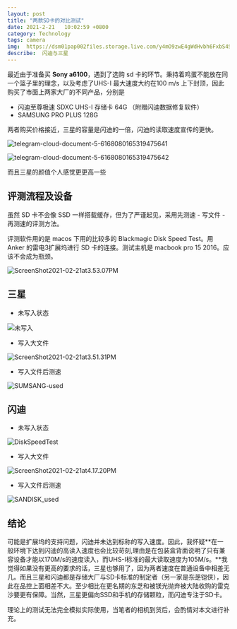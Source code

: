 ```yaml
---
layout: post
title: "两款SD卡的对比测试"
date: 2021-2-21   10:02:59 +0800
category: Technology
tags: camera 
img:  https://dsm01pap002files.storage.live.com/y4mO9zwE4gWdHvbh6FxbS4S6HeDD1n6sYvRy8iWfw5-17c_Mvf4QavqAM3E58FjWyNHdf2thaANIuE1LHO2-xUTFS0UV78H2rEww70YvsAERjrqrH_AJD2mmBMkAvujktF92Pq_JVxqkiz-0h-Y_gJDqjnC-TL_3ph-g3GmlAkFCkTNz7AEUxYEWE8SkDvBI79A?width=1024&height=768&cropmode=none
describe:  闪迪与三星
---
```




最近由于准备买 **Sony a6100**，遇到了选购 sd 卡的环节。秉持着鸡蛋不能放在同一个篮子里的理念，以及考虑了UHS-I 最大速度大约在100 m/s 上下封顶，因此购买了市面上两家大厂的不同产品，分别是

-  闪迪至尊极速 SDXC UHS-I 存储卡 64G （附赠闪迪数据修复软件）
- SAMSUNG PRO PLUS 128G

两者购买价格接近，三星的容量是闪迪的一倍，闪迪的读取速度宣传的更快。

![telegram-cloud-document-5-6168080165319475641](https://dsm01pap002files.storage.live.com/y4mO9zwE4gWdHvbh6FxbS4S6HeDD1n6sYvRy8iWfw5-17c_Mvf4QavqAM3E58FjWyNHdf2thaANIuE1LHO2-xUTFS0UV78H2rEww70YvsAERjrqrH_AJD2mmBMkAvujktF92Pq_JVxqkiz-0h-Y_gJDqjnC-TL_3ph-g3GmlAkFCkTNz7AEUxYEWE8SkDvBI79A?width=1024&height=768&cropmode=none)

![telegram-cloud-document-5-6168080165319475642](https://dsm01pap002files.storage.live.com/y4mShD50HSlkEIEBJZTEdtE0NTFB7VIkie3thq1biz5pBQz_6kqgn_I36DzHBhWszLEtMRqPHHiuvYJwxpFiyNxd8z2BgfU0x6WZcFbzTaz_gNkp3whzS7N8xr8zVpaGTUu_jJoxnq-SqIZz3TE3pL5ylyQHyYulAGb9gH3M5aolvmInd-_VXjenALeuxjHK8cu?width=1024&height=768&cropmode=none)

而且三星的颜值个人感觉更更高一些

## 评测流程及设备

虽然 SD 卡不会像 SSD 一样搭载缓存，但为了严谨起见，采用先测速 - 写文件 -再测速的评测方法。 

评测软件用的是 macos 下用的比较多的 Blackmagic Disk Speed Test。用 Anker 的雷电3扩展坞进行 SD 卡的连接。测试主机是 macbook pro 15 2016。应该不会成为瓶颈。

![ScreenShot2021-02-21at3.53.07PM](https://dsm01pap002files.storage.live.com/y4mmbFghn4qeGtS4OThv2Jf_533o5p2z8YePJOBVZAINS0FjhA3K9G7s2vcqxOJo9-xOZ8my1nV1ZgAn2JkMPVcZn3sz_b5toQCJdoszphUaDubaz907uCZET3gZDUGHLtB4thpk7Ckv3CGOj-IlZhbnAlMAqb_-VsHVQu-pej4oEFNdVt7NNRHbUerILO2eKwP?width=1024&height=824&cropmode=none)

## 三星

- 未写入状态

![未写入](https://dsm01pap002files.storage.live.com/y4mv0JhXaPnhH8EJYSoYHBSVXC4mxuwFUTHrwzzzXlV2j1PONVwrvge_T8m1CO_5eZpDjkeONXF4oxckttk-L6YCEGokvn2AIyjP_mONTYjB1sE97hNE7klGVB-fsuGKtAX8yX_QN-2Rgx8Wb3gUoZf-ty4t0nkzwAtTZXf00nKtsFEzvNlRz-W37RHPbiTUWtD?width=732&height=756&cropmode=none)

- 写入大文件

![ScreenShot2021-02-21at3.51.31PM](https://dsm01pap002files.storage.live.com/y4mmbFghn4qeGtS4OThv2Jf_533o5p2z8YePJOBVZAINS0FjhA3K9G7s2vcqxOJo9-xOZ8my1nV1ZgAn2JkMPVcZn3sz_b5toQCJdoszphUaDubaz907uCZET3gZDUGHLtB4thpk7Ckv3CGOj-IlZhbnAlMAqb_-VsHVQu-pej4oEFNdVt7NNRHbUerILO2eKwP?width=1024&height=824&cropmode=none)

- 写入文件后测速

![SUMSANG-used](https://dsm01pap002files.storage.live.com/y4mDgDHmtR1kP5n0oCXzKFx42ihbi9XcLG9_pbWPRGf0-pKz_msjqgw1TF8fVptSDb4A-392555xmUIRI9qijukDfmuxANGppcNj6InS6oxEUoQ_wuaPZ4O7oGKwnsscvEjqxkILL2B0xewqzVBH-aC0IGcxs4UU66bdTpiVABdy-DBY06xI6BR8r93DTN_jiwI?width=732&height=756&cropmode=none)



## 闪迪

- 未写入状态

![DiskSpeedTest](https://dsm01pap002files.storage.live.com/y4mPY_qsPmh19lBnMy2TxB_5cwtPR-G07cgnJ443AkPG6hFz_CZTStKZnh-L1MNlHQ7JsqrQgStp8bz1u4Gb5FcyWLkLOJnicUJVlptmQFc6VLTAaQxZoDrkVq6brAuYXgWqd_VPs_Feuk4wLEhg2Wu9XOglkDB4tDxjrFFKq2wjQgyxSOL5vaKPpoTEyv3dEua?width=732&height=756&cropmode=none)

- 写入大文件

![ScreenShot2021-02-21at4.17.20PM](https://dsm01pap002files.storage.live.com/y4mXPqGZ55K_bTnmqFW0LkkHldH9GW7Fy37JyrC86DRonzJxoGJnTuK0m1wzbET730fJI-j667mCDg7jHhBeBMIFmE2khYovIlOJT2XPT7Oj4_2eSA4SoxTHqK63puc2U0T6LYupY9JM6qyWSNNoSLP4bPEQHPGlFFiJMUnOH16aZ7uWpB61LYX3AUd7kjNY0zv?width=1024&height=824&cropmode=none)

- 写入文件后测速

![SANDISK_used](https://dsm01pap002files.storage.live.com/y4mNSwnelYOOwslN02R8nN-nEfJy1ys8s4QwKv7fz8Iv3LO33TmyHt4Sbi0-Za85XL8H9LP415Ssh6l_aHT8thkOUkV1rtbmHpuzSFjElPuc1KlfRUr17BWsFB7EQ7oWGODQEQkSbUR2Mad90Ix6gsnAOyUbWv3a6GS7kXVS62E3LI-x_7zH8g9eUoD7G0-9yPb?width=732&height=756&cropmode=none)



## 结论

可能是扩展坞的支持问题，闪迪并未达到标称的写入速度。因此，我怀疑**在一般环境下达到闪迪的高读入速度也会比较苛刻,理由是在包装盒背面说明了只有兼容设备才能以170M/s的速度读入，而UHS-I标准的最大读取速度为105M/s。**我觉得如果没有更高的要求的话，三星也够用了，因为两者速度在普通设备中相差无几。而且三星和闪迪都是存储大厂与SD卡标准的制定者（另一家是<del>东芝</del>铠侠），因此在品控上面相差不大。至少相比在更名期的东芝和被镁光抛弃被大陆收购的雷克沙要更有保障。当然，三星更偏向SSD和手机的存储颗粒，而闪迪专注于SD卡。

理论上的测试无法完全模拟实际使用，当笔者的相机到货后，会酌情对本文进行补充。